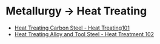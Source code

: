 # Metallurgy -> Heat Treating
- [Heat Treating Carbon Steel - Heat Treating101](https://youtu.be/K8QhZGBlktM)
- [Heat Treating Alloy and Tool Steel - Heat Treatment 102](https://youtu.be/Qr-1fxX8tvo)
